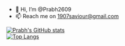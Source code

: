 - 👋 Hi, I’m @Prabh2609
- 📫 Reach me on 1907saviour@gmail.com
  
<!---
Prabh2609/Prabh2609 is a ✨ special ✨ repository because its `README.md` (this file) appears on your GitHub profile.
You can click the Preview link to take a look at your changes.
--->
[![Prabh's GitHub stats](https://github-readme-stats.vercel.app/api?username=Prabh2609&count_private=true&show_icons=true&theme=dracula)](https://github.com/Prabh2609)  
[![Top Langs](https://github-readme-stats.vercel.app/api/top-langs/?username=Prabh2609&layout=compact)](https://github.com/Prabh2609/Prabh2609/github-readme-stats)   
